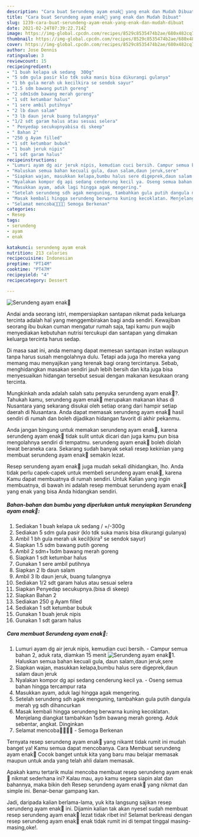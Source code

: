 ```yaml
---
description: "Cara buat Serundeng ayam enak🍲 yang enak dan Mudah Dibuat"
title: "Cara buat Serundeng ayam enak🍲 yang enak dan Mudah Dibuat"
slug: 1239-cara-buat-serundeng-ayam-enak-yang-enak-dan-mudah-dibuat
date: 2021-02-24T07:39:22.714Z
image: https://img-global.cpcdn.com/recipes/8529c8535474b2ae/680x482cq70/serundeng-ayam-enak🍲-foto-resep-utama.jpg
thumbnail: https://img-global.cpcdn.com/recipes/8529c8535474b2ae/680x482cq70/serundeng-ayam-enak🍲-foto-resep-utama.jpg
cover: https://img-global.cpcdn.com/recipes/8529c8535474b2ae/680x482cq70/serundeng-ayam-enak🍲-foto-resep-utama.jpg
author: Jose Dennis
ratingvalue: 3
reviewcount: 15
recipeingredient:
- "1 buah kelapa uk sedang  300g"
- "5 sdm gula pasir klo tdk suka manis bisa dikurangi gulanya"
- "1 bh gula merah uk kecilkira se sendok sayur"
- "1.5 sdm bawang putih goreng"
- "2 sdm1sdm bawang merah goreng"
- "1 sdt ketumbar halus"
- "1 sere ambil putihnya"
- "2 lb daun salam"
- "3 lb daun jeruk buang tulangnya"
- "1/2 sdt garam halus atau sesuai selera"
- " Penyedap secukupnyabisa di skeep"
- " Bahan 2"
- "250 g Ayam filled"
- "1 sdt ketumbar bubuk"
- "1 buah jeruk nipis"
- "1 sdt garam halus"
recipeinstructions:
- "Lumuri ayam dg air jeruk nipis, kemudian cuci bersih. Campur semua bahan 2, aduk rata, diamkan 15 menit"
- "Haluskan semua bahan kecuali gula, daun salam,daun jeruk,sere"
- "Siapkan wajan, masukkan kelapa,bumbu halus sere digeprek,daun salam daun jeruk"
- "Nyalakan kompor dg api sedang cenderung kecil ya. Oseng semua bahan hingga tercampur rata"
- "Masukkan ayam, aduk lagi hingga agak mengering."
- "Setelah serundeng sdh agak menguning, tambahkan gula putih dangula merah yg sdh dihancurkan"
- "Masak kembali hingga serundeng berwarna kuning kecoklatan. Menjelang diangkat tambahkan 1sdm bawang merah goreng. Aduk sebentar, angkat. Dinginkan"
- "Selamat mencoba🙏🙏😃😃 Semoga Berkenan"
categories:
- Resep
tags:
- serundeng
- ayam
- enak

katakunci: serundeng ayam enak 
nutrition: 213 calories
recipecuisine: Indonesian
preptime: "PT14M"
cooktime: "PT47M"
recipeyield: "4"
recipecategory: Dessert

---
```



![Serundeng ayam enak🍲](https://img-global.cpcdn.com/recipes/8529c8535474b2ae/680x482cq70/serundeng-ayam-enak🍲-foto-resep-utama.jpg)

Andai anda seorang istri, mempersiapkan santapan nikmat pada keluarga tercinta adalah hal yang menggembirakan bagi anda sendiri. Kewajiban seorang ibu bukan cuman mengatur rumah saja, tapi kamu pun wajib menyediakan kebutuhan nutrisi tercukupi dan santapan yang dimakan keluarga tercinta harus sedap.

Di masa  saat ini, anda memang dapat memesan santapan instan walaupun tanpa harus susah mengolahnya dulu. Tetapi ada juga lho mereka yang memang mau menyajikan yang terenak bagi orang tercintanya. Sebab, menghidangkan masakan sendiri jauh lebih bersih dan kita juga bisa menyesuaikan hidangan tersebut sesuai dengan makanan kesukaan orang tercinta. 



Mungkinkah anda adalah salah satu penyuka serundeng ayam enak🍲?. Tahukah kamu, serundeng ayam enak🍲 merupakan makanan khas di Nusantara yang sekarang disukai oleh setiap orang dari hampir setiap daerah di Nusantara. Anda dapat memasak serundeng ayam enak🍲 hasil sendiri di rumah dan boleh dijadikan hidangan favorit di akhir pekanmu.

Anda jangan bingung untuk memakan serundeng ayam enak🍲, karena serundeng ayam enak🍲 tidak sulit untuk dicari dan juga kamu pun bisa mengolahnya sendiri di tempatmu. serundeng ayam enak🍲 boleh diolah lewat beraneka cara. Sekarang sudah banyak sekali resep kekinian yang membuat serundeng ayam enak🍲 semakin lezat.

Resep serundeng ayam enak🍲 juga mudah sekali dihidangkan, lho. Anda tidak perlu capek-capek untuk membeli serundeng ayam enak🍲, karena Kamu dapat membuatnya di rumah sendiri. Untuk Kalian yang ingin membuatnya, di bawah ini adalah resep membuat serundeng ayam enak🍲 yang enak yang bisa Anda hidangkan sendiri.

<!--inarticleads1-->

##### Bahan-bahan dan bumbu yang diperlukan untuk menyiapkan Serundeng ayam enak🍲:

1. Sediakan 1 buah kelapa uk sedang / +/-300g
1. Sediakan 5 sdm gula pasir (klo tdk suka manis bisa dikurangi gulanya)
1. Ambil 1 bh gula merah uk kecil(kira² se sendok sayur)
1. Siapkan 1.5 sdm bawang putih goreng
1. Ambil 2 sdm+1sdm bawang merah goreng
1. Siapkan 1 sdt ketumbar halus
1. Gunakan 1 sere ambil putihnya
1. Siapkan 2 lb daun salam
1. Ambil 3 lb daun jeruk, buang tulangnya
1. Sediakan 1/2 sdt garam halus atau sesuai selera
1. Siapkan  Penyedap secukupnya.(bisa di skeep)
1. Siapkan  Bahan 2
1. Sediakan 250 g Ayam filled
1. Sediakan 1 sdt ketumbar bubuk
1. Gunakan 1 buah jeruk nipis
1. Gunakan 1 sdt garam halus




<!--inarticleads2-->

##### Cara membuat Serundeng ayam enak🍲:

1. Lumuri ayam dg air jeruk nipis, kemudian cuci bersih. - Campur semua bahan 2, aduk rata, diamkan 15 menit
<img src="https://img-global.cpcdn.com/steps/6df7e8c44378f065/160x128cq70/serundeng-ayam-enak🍲-langkah-memasak-1-foto.jpg" alt="Serundeng ayam enak🍲">1. Haluskan semua bahan kecuali gula, daun salam,daun jeruk,sere
1. Siapkan wajan, masukkan kelapa,bumbu halus sere digeprek,daun salam daun jeruk
1. Nyalakan kompor dg api sedang cenderung kecil ya. - Oseng semua bahan hingga tercampur rata
1. Masukkan ayam, aduk lagi hingga agak mengering.
1. Setelah serundeng sdh agak menguning, tambahkan gula putih dangula merah yg sdh dihancurkan
1. Masak kembali hingga serundeng berwarna kuning kecoklatan. Menjelang diangkat tambahkan 1sdm bawang merah goreng. Aduk sebentar, angkat. Dinginkan
1. Selamat mencoba🙏🙏😃😃 - Semoga Berkenan




Ternyata resep serundeng ayam enak🍲 yang nikamt tidak rumit ini mudah banget ya! Kamu semua dapat mencobanya. Cara Membuat serundeng ayam enak🍲 Cocok banget untuk kita yang baru mau belajar memasak maupun untuk anda yang telah ahli dalam memasak.

Apakah kamu tertarik mulai mencoba membuat resep serundeng ayam enak🍲 nikmat sederhana ini? Kalau mau, ayo kamu segera siapin alat dan bahannya, maka bikin deh Resep serundeng ayam enak🍲 yang nikmat dan simple ini. Benar-benar gampang kan. 

Jadi, daripada kalian berlama-lama, yuk kita langsung sajikan resep serundeng ayam enak🍲 ini. Dijamin kalian tak akan nyesel sudah membuat resep serundeng ayam enak🍲 lezat tidak ribet ini! Selamat berkreasi dengan resep serundeng ayam enak🍲 enak tidak rumit ini di tempat tinggal masing-masing,oke!.

